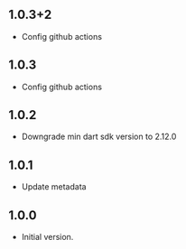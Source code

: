 ## 1.0.3+2

- Config github actions
## 1.0.3

- Config github actions
## 1.0.2

- Downgrade min dart sdk version to 2.12.0

## 1.0.1

- Update metadata

## 1.0.0

- Initial version.
